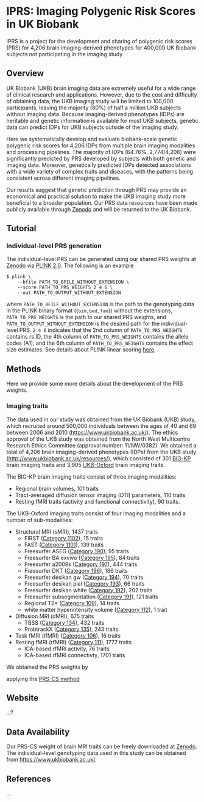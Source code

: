 # IPRS: Imaging Polygenic Risk Scores in UK Biobank

IPRS is a project for the development and sharing of polygenic risk scores (PRS) for 4,206 brain imaging-derived phenotypes for 400,000 UK Biobank subjects not participating in the imaging study. 


## Overview
UK Biobank (UKB) brain imaging data are extremely useful for a wide range of clinical research and applications. However, due to the cost and difficulty of obtaining data, the UKB imaging study will be limited to 100,000 participants, leaving the majority (80%) of half a million UKB subjects without imaging data. Because imaging-derived phenotypes (IDPs) are heritable and genetic information is available for most UKB subjects, genetic data can predict IDPs for UKB subjects outside of the imaging study. 

Here we systematically develop and evaluate biobank-scale genetic polygenic risk scores for 4,206 IDPs from multiple brain imaging modalities and processing pipelines. The majority of IDPs (64.76%, 2,774/4,206) were significantly predicted by PRS developed by subjects with both genetic and imaging data. Moreover, genetically predicted IDPs detected associations with a wide variety of complex traits and diseases, with the patterns being consistent across different imaging pipelines. 

Our results suggest that genetic prediction through PRS may provide an economical and practical solution to make the UKB imaging study more beneficial to a broader population. Our PRS data resources have been made publicly available through [Zenodo](https://zenodo.org/) and will be returned to the UK Biobank. 


## Tutorial
### Individual-level PRS generation
The individual-level PRS can be generated using our shared PRS weights at [Zenodo](https://zenodo.org/) via [PLINK 2.0](https://www.cog-genomics.org/plink/2.0/). The following is an example
```{bash}
$ plink \
    --bfile PATH_TO_BFILE_WITHOUT_EXTENSION \
    --score PATH_TO_PRS_WEIGHTS 2 4 6 \
    --out PATH_TO_OUTPUT_WITHOUT_EXTENSION
```
where `PATH_TO_BFILE_WITHOUT_EXTENSION` is the path to the genotyping data in the PLINK binary format ({`bim,bed,fam`}) without the extensions, `PATH_TO_PRS_WEIGHTS` is the path to our shared PRS weights, and `PATH_TO_OUTPUT_WITHOUT_EXTENSION` is the desired path for the individual-level PRS. `2 4 6` indicates that the 2nd column of `PATH_TO_PRS_WEIGHTS` contains rs ID, the 4th column of `PATH_TO_PRS_WEIGHTS` contains the allele codes (A1), and the 6th column of `PATH_TO_PRS_WEIGHTS` contains the effect size estimates. See details about PLINK linear scoring [here](https://www.cog-genomics.org/plink/2.0/score).


## Methods
Here we provide some more details about the development of the PRS weights.
### Imaging traits
The data used in our study was obtained from the UK Biobank (UKB) study, which recruited around 500,000 individuals between the ages of 40 and 69 between 2006 and 2010 (https://www.ukbiobank.ac.uk/). The ethics approval of the UKB study was obtained from the North West Multicentre Research Ethics Committee (approval number: 11/NW/0382). We obtained a total of 4,206 brain imaging-derived phenotypes (IDPs) from the UKB study (http://www.ukbiobank.ac.uk/resources/), which consisted of 301 [BIG-KP](https://bigkp.org/) brain imaging traits and 3,905 [UKB-Oxford](https://open.win.ox.ac.uk/ukbiobank/big40/) brain imaging traits.

The BIG-KP brain imaging traits consist of three imaging modalities: 
- Regional brain volumes, 101 traits
- Tract-averaged diffusion tensor imaging (DTI) parameters, 110 traits
- Resting fMRI traits (activity and functional connectivity), 90 traits.

The UKB-Oxford imaging traits consist of four imaging modalities and a number of sub-modalities:
- Structural MRI (sMRI), 1437 traits
    * FIRST ([Category 1102](https://biobank.ctsu.ox.ac.uk/crystal/label.cgi?id=1102)), 15 traits
    * FAST ([Category 1101](https://biobank.ctsu.ox.ac.uk/crystal/label.cgi?id=1101)), 139 traits
    * Freesurfer ASEG ([Category 190](https://biobank.ctsu.ox.ac.uk/crystal/label.cgi?id=190)), 95 traits
    * Freesurfer BA exvivo ([Category 195](https://biobank.ctsu.ox.ac.uk/crystal/label.cgi?id=195)), 84 traits
    * Freesurfer a2009s ([Category 197](https://biobank.ctsu.ox.ac.uk/crystal/label.cgi?id=197)), 444 traits
    * Freesurfer DKT ([Category 196](https://biobank.ctsu.ox.ac.uk/crystal/label.cgi?id=196)), 186 traits
    * Freesurfer desikan gw ([Category 194](https://biobank.ctsu.ox.ac.uk/crystal/label.cgi?id=194)), 70 traits
    * Freesurfer desikan pial ([Category 193](https://biobank.ctsu.ox.ac.uk/crystal/label.cgi?id=193)), 66 traits
    * Freesurfer desikan white ([Category 192](https://biobank.ctsu.ox.ac.uk/crystal/label.cgi?id=192)), 202 traits
    * Freesurfer subsegmentation ([Category 191](https://biobank.ctsu.ox.ac.uk/crystal/label.cgi?id=191)), 121 traits
    * Regional T2* ([Category 109](https://biobank.ctsu.ox.ac.uk/crystal/label.cgi?id=109)), 14 traits
    * white matter hyperintensity volume ([Category 112](https://biobank.ctsu.ox.ac.uk/crystal/label.cgi?id=112)), 1 trait
- Diffusion MRI (dMRI), 675 traits
    * TBSS ([Category 134](https://biobank.ctsu.ox.ac.uk/crystal/label.cgi?id=134)), 432 traits
    * ProbtrackX ([Category 135](https://biobank.ctsu.ox.ac.uk/crystal/label.cgi?id=135)), 243 traits
- Task fMRI (tfMRI) ([Category 106](https://biobank.ctsu.ox.ac.uk/crystal/label.cgi?id=106)), 16 traits
- Resting fMRI (rfMRI) ([Category 111](https://biobank.ndph.ox.ac.uk/showcase/label.cgi?id=111)), 1777 traits
    * ICA-based rfMRI activity, 76 traits
    * ICA-based rfMRI connectivty, 1701 traits


We obtained the PRS weights by 

applying the [PRS-CS method](https://github.com/getian107/PRScs) 




## Website
...?






## Data Availability
Our PRS-CS weight of brain MRI traits can be freely downloaded at [Zenodo](https://zenodo.org/). The individual-level genotyping data used in this study can be obtained from https://www.ukbiobank.ac.uk/.




## References
...

